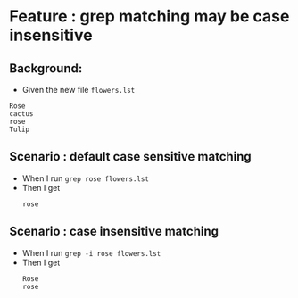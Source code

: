# Feature : grep matching may be case insensitive

## Background: 
- Given the new file `flowers.lst`
~~~
Rose
cactus
rose
Tulip
~~~

## Scenario : default case sensitive matching  
- When I run `grep rose flowers.lst`
- Then I get 
  ~~~
  rose
  ~~~

## Scenario : case insensitive matching  
- When I run `grep -i rose flowers.lst`
- Then I get 
  ~~~
  Rose
  rose
  ~~~
